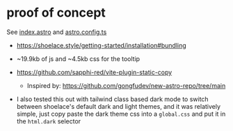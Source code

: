 # proof of concept

See [index.astro](./src/pages/index.astro) and [astro.config.ts](./astro.config.ts)

- https://shoelace.style/getting-started/installation#bundling

-  ~19.9kb of js and ~4.5kb css for the tooltip


- https://github.com/sapphi-red/vite-plugin-static-copy
  - Inspired by: https://github.com/gongfudev/new-astro-repo/tree/main
 
- I also tested this out with tailwind class based dark mode to switch between shoelace's default dark and light themes, and it was relatively simple, just copy paste the dark theme css into a `global.css` and put it in the `html.dark` selector
